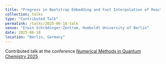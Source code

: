 ```yaml
---
title: "Progress in Bootstrap Embedding and Fast Interpolation of Reaction Paths"
collection: talks
type: "Contributed Talk"
permalink: /talks/2025-06-18-talk
venue: "Erwin Schrödinger-Zentrum, Humboldt University of Berlin"
date: 2025-06-18
location: "Berlin, Germany"
---
```


Contributed talk at the conference [Numerical Methods in Quantum Chemistry 2025](https://mrchemsoft.no/nmqc-2025/)